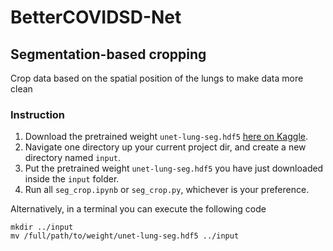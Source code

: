 # BetterCOVIDSD-Net

## Segmentation-based cropping

Crop data based on the spatial position of the lungs to make data more clean

### Instruction

1. Download the pretrained weight `unet-lung-seg.hdf5` [here on Kaggle](https://www.kaggle.com/datasets/salemrezzag/unet-lung-seghdf5).
2. Navigate one directory up your current project dir, and create a new directory named `input`.
3. Put the pretrained weight `unet-lung-seg.hdf5` you have just downloaded inside the `input` folder.
5. Run all `seg_crop.ipynb` or `seg_crop.py`, whichever is your preference.

Alternatively, in a terminal you can execute the following code
```
mkdir ../input
mv /full/path/to/weight/unet-lung-seg.hdf5 ../input
```